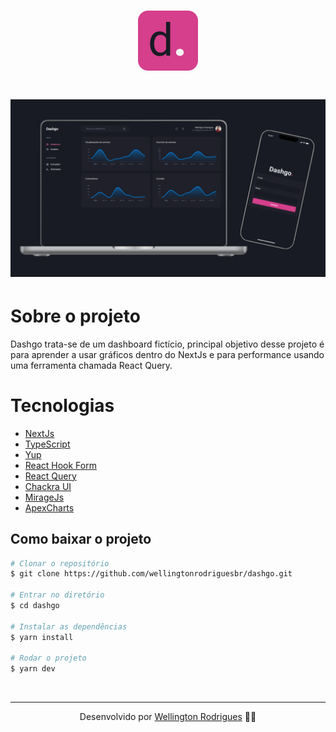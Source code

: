 <h1 align="center">
  <img src="./public/assets/favicon.svg">
</h1>

<h1 align="center">
  <img src="./public/assets/capa.png">
</h1>

# Sobre o projeto

<p>
  Dashgo trata-se de um dashboard fictício, principal objetivo desse projeto é para aprender a usar gráficos dentro do NextJs e para performance usando uma ferramenta chamada React Query.
</p>

# Tecnologias

- [NextJs](https://nextjs.org/)
- [TypeScript](https://www.typescriptlang.org/)
- [Yup](https://www.npmjs.com/package/yup)
- [React Hook Form](https://react-hook-form.com/)
- [React Query](https://react-query-v3.tanstack.com/)
- [Chackra UI](https://chakra-ui.com/)
- [MirageJs](https://miragejs.com/)
- [ApexCharts](https://apexcharts.com/)

## Como baixar o projeto

```bash
# Clonar o repositório
$ git clone https://github.com/wellingtonrodriguesbr/dashgo.git

# Entrar no diretório
$ cd dashgo

# Instalar as dependências
$ yarn install

# Rodar o projeto
$ yarn dev
```

<br/>
<hr/>

<p align="center">Desenvolvido por <a href="https://www.linkedin.com/in/wellingtonrodriguesbr/" target="_blank">Wellington Rodrigues</a> ✌🏽</p>
